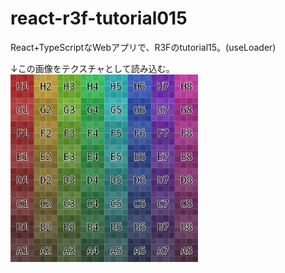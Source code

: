 # react-r3f-tutorial015
React+TypeScriptなWebアプリで、R3Fのtutorial15。(useLoader)

↓この画像をテクスチャとして読み込む。
<img src="https://github.com/aaaa1597/react-r3f-tutorial015/blob/main/public/imgs/grid.png" width="300px">
